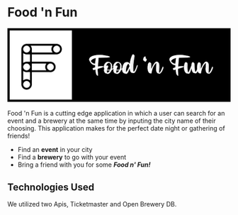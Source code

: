 # Food 'n Fun

![Food 'n Fun](assets/images/logo.png)

Food 'n Fun is a cutting edge application in which a user can search for an event and a brewery at the same time by inputing the city name of their choosing. This application makes for the perfect date night or gathering of friends!

* Find an __event__ in your city
* Find a __brewery__ to go with your event
* Bring a friend with you for some __*Food n' Fun!*__

## Technologies Used

We utilized two Apis, Ticketmaster and Open Brewery DB.
